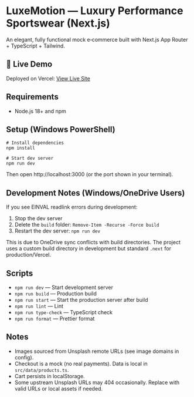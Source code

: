 # LuxeMotion — Luxury Performance Sportswear (Next.js)

An elegant, fully functional mock e‑commerce built with Next.js App Router + TypeScript + Tailwind.

## 🚀 Live Demo

Deployed on Vercel: [View Live Site](https://e-comerce-ropa-deportiva.vercel.app)

## Requirements

- Node.js 18+ and npm

## Setup (Windows PowerShell)

```pwsh
# Install dependencies
npm install

# Start dev server
npm run dev
```

Then open http://localhost:3000 (or the port shown in your terminal).

## Development Notes (Windows/OneDrive Users)

If you see EINVAL readlink errors during development:

1. Stop the dev server
2. Delete the `build` folder: `Remove-Item -Recurse -Force build`
3. Restart the dev server: `npm run dev`

This is due to OneDrive sync conflicts with build directories. The project uses a custom build directory in development but standard `.next` for production/Vercel.

## Scripts

- `npm run dev` — Start development server
- `npm run build` — Production build
- `npm run start` — Start the production server after build
- `npm run lint` — Lint
- `npm run type-check` — TypeScript check
- `npm run format` — Prettier format

## Notes

- Images sourced from Unsplash remote URLs (see image domains in config).
- Checkout is a mock (no real payments). Data is local in `src/data/products.ts`.
- Cart persists in localStorage.
- Some upstream Unsplash URLs may 404 occasionally. Replace with valid URLs or local assets if needed.
